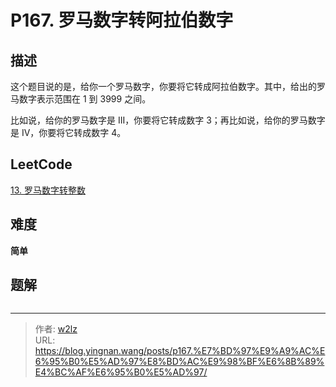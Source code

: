 # P167. 罗马数字转阿拉伯数字


<!--more-->

## 描述

这个题目说的是，给你一个罗马数字，你要将它转成阿拉伯数字。其中，给出的罗马数字表示范围在 1 到 3999 之间。

比如说，给你的罗马数字是 III，你要将它转成数字 3；再比如说，给你的罗马数字是 IV，你要将它转成数字 4。

## LeetCode

[13. 罗马数字转整数](https://leetcode.cn/problems/roman-to-integer/description/)

## 难度

**简单**

## 题解

```java

```


---

> 作者: [w2lz](https://github.com/w2lz)  
> URL: https://blog.yingnan.wang/posts/p167.%E7%BD%97%E9%A9%AC%E6%95%B0%E5%AD%97%E8%BD%AC%E9%98%BF%E6%8B%89%E4%BC%AF%E6%95%B0%E5%AD%97/  

